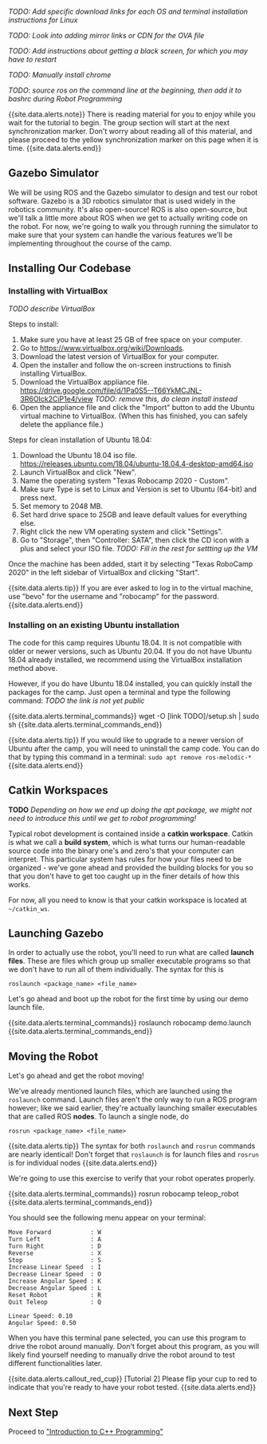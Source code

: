 *TODO: Add specific download links for each OS and terminal installation instructions for Linux*

*TODO: Look into adding mirror links or CDN for the OVA file*

*TODO: Add instructions about getting a black screen, for which you may have to restart*

*TODO: Manually install chrome*

*TODO: source ros on the command line at the beginning, then add it to bashrc during Robot Programming*


{{site.data.alerts.note}}
There is reading material for you to enjoy while you wait for the tutorial to begin. The group section will start at the next synchronization marker. Don't worry about reading all of this material, and please proceed to the yellow synchronization marker on this page when it is time.
{{site.data.alerts.end}}

## Gazebo Simulator

We will be using ROS and the Gazebo simulator to design and test our robot software. Gazebo is a 3D robotics simulator that is used widely in the robotics community. It's also open-source! ROS is also open-source, but we'll talk a little more about ROS when we get to actually writing code on the robot. For now, we're going to walk you through running the simulator to make sure that your system can handle the various features we'll be implementing throughout the course of the camp.

## Installing Our Codebase

### Installing with VirtualBox

*TODO describe VirtualBox*

Steps to install:

1. Make sure you have at least 25 GB of free space on your computer.
2. Go to https://www.virtualbox.org/wiki/Downloads.
3. Download the latest version of VirtualBox for your computer.
4. Open the installer and follow the on-screen instructions to finish installing VirtualBox.
5. Download the VirtualBox appliance file. https://drive.google.com/file/d/1Pa0S5--T66YkMCJNL-3R6OIck2CiP1e4/view
    *TODO: remove this, do clean install instead*
6. Open the appliance file and click the "Import" button to add the Ubuntu virtual machine to VirtualBox. (When this has finished, you can safely delete the appliance file.)

Steps for clean installation of Ubuntu 18.04:

1. Download the Ubuntu 18.04 iso file. https://releases.ubuntu.com/18.04/ubuntu-18.04.4-desktop-amd64.iso
2. Launch VirtualBox and click "New".
3. Name the operating system "Texas Robocamp 2020 - Custom".
4. Make sure Type is set to Linux and Version is set to Ubuntu (64-bit) and press next.
5. Set memory to 2048 MB.
6. Set hard drive space to 25GB and leave default values for everything else.
7. Right click the new VM operating system and click "Settings".
8. Go to "Storage", then "Controller: SATA", then click the CD icon with a plus and select your ISO file.
    *TODO: Fill in the rest for settting up the VM*



Once the machine has been added, start it by selecting "Texas RoboCamp 2020" in the left sidebar of VirtualBox and clicking "Start".

{{site.data.alerts.tip}}
If you are ever asked to log in to the virtual machine, use "bevo" for the username and "robocamp" for the password.
{{site.data.alerts.end}}

### Installing on an existing Ubuntu installation

The code for this camp requires Ubuntu 18.04. It is not compatible with older or newer versions, such as Ubuntu 20.04. If you do not have Ubuntu 18.04 already installed, we recommend using the VirtualBox installation method above.

However, if you do have Ubuntu 18.04 installed, you can quickly install the packages for the camp. Just open a terminal and type the following command: *TODO the link is not yet public*

{{site.data.alerts.terminal_commands}}
wget -O [link TODO]/setup.sh | sudo sh
{{site.data.alerts.terminal_commands_end}}

{{site.data.alerts.tip}}
If you would like to upgrade to a newer version of Ubuntu after the camp, you will need to uninstall the camp code. You can do that by typing this command in a terminal: `sudo apt remove ros-melodic-*`
{{site.data.alerts.end}}

## Catkin Workspaces

**TODO** *Depending on how we end up doing the apt package, we might not need to introduce this until we get to robot programming!*

Typical robot development is contained inside a **catkin workspace**. Catkin is what we call a **build system**, which is what turns our human-readable source code into the binary one's and zero's that your computer can interpret. This particular system has rules for how your files need to be organized - we've gone ahead and provided the building blocks for you so that you don't have to get too caught up in the finer details of how this works.

For now, all you need to know is that your catkin workspace is located at `~/catkin_ws`. 

## Launching Gazebo

In order to actually use the robot, you'll need to run what are called **launch files**. These are files which group up smaller executable programs so that we don't have to run all of them individually. The syntax for this is

```
roslaunch <package_name> <file_name>
```

Let's go ahead and boot up the robot for the first time by using our demo launch file. 

{{site.data.alerts.terminal_commands}}
roslaunch robocamp demo.launch
{{site.data.alerts.terminal_commands_end}}


## Moving the Robot

Let's go ahead and get the robot moving!

We've already mentioned launch files, which are launched using the `roslaunch` command. Launch files aren't the only way to run a ROS program however; like we said earlier, they're actually launching smaller executables that are called ROS **nodes**. To launch a single node, do

```
rosrun <package_name> <file_name>
```

{{site.data.alerts.tip}}
The syntax for both `roslaunch` and `rosrun` commands are nearly identical! Don't forget that `roslaunch` is for launch files and `rosrun` is for individual nodes
{{site.data.alerts.end}}

We're going to use this exercise to verify that your robot operates properly.  

{{site.data.alerts.terminal_commands}}
rosrun robocamp teleop_robot
{{site.data.alerts.terminal_commands_end}}

You should see the following menu appear on your terminal:

```
Move Forward           : W
Turn Left              : A
Turn Right             : D
Reverse                : X
Stop                   : S
Increase Linear Speed  : I
Decrease Linear Speed  : O
Increase Angular Speed : K
Decrease Angular Speed : L
Reset Robot            : R
Quit Teleop            : Q

Linear Speed: 0.10
Angular Speed: 0.50
```

When you have this terminal pane selected, you can use this program to drive the robot around manually. Don't forget about this program, as you will likely find yourself needing to manually drive the robot around to test different functionalities later.

{{site.data.alerts.callout_red_cup}}
[Tutorial 2] Please flip your cup to red to indicate that you're ready to have your robot tested.
{{site.data.alerts.end}}

## Next Step

Proceed to ["Introduction to C++ Programming"](programming_introduction.html)
